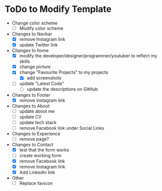 # ToDo to Modify Template
- Change color scheme
    - [ ] Modify color scheme
- Changes to Navbar
    - [x] remove Instagram link
    - [x] update Twitter link
- Changes to home
    - [x] modify the developer/designer/programmer/youtuber to reflect my skills
    - [x] change picture
    - [x] change "Favourite Projects" to my projects
        - [x] add screenshots
    - [ ] update "Latest Code"
        - [ ] update the descriptions on GitHub
- Changes to Footer
    - [x] remove instagram link
- Changes to About
    - [ ] update about me
    - [ ] update CV
    - [ ] update tech stack
    - [ ] remove Facebook link under Social Links
- Changes to Experience
    - [ ] remove page?
- Changes to Contact
    - [x] test that the form works
    - [ ] create working form
    - [x] remove Facebook link
    - [x] remove Instagram link
    - [x] Add LinkedIn link
- Other
    - [ ] Replace favicon